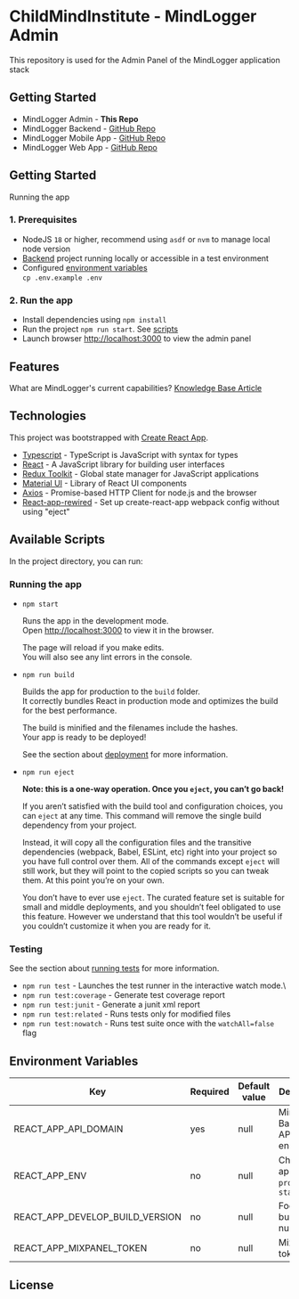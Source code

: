 # ChildMindInstitute - MindLogger Admin

This repository is used for the Admin Panel of the MindLogger application stack

## Getting Started

* MindLogger Admin - **This Repo**
* MindLogger Backend - [GitHub Repo](https://github.com/ChildMindInstitute/mindlogger-backend-refactor)
* MindLogger Mobile App - [GitHub Repo](https://github.com/ChildMindInstitute/mindlogger-app-refactor)
* MindLogger Web App - [GitHub Repo](https://github.com/ChildMindInstitute/mindlogger-web-refactor)

## Getting Started

Running the app

### 1. Prerequisites

- NodeJS `18` or higher, recommend using `asdf` or `nvm` to manage local node version
- [Backend](https://github.com/ChildMindInstitute/mindlogger-backend-refactor) project running locally or accessible in a test environment
- Configured [environment variables](#environment-variables)\
  `cp .env.example .env`

### 2. Run the app

- Install dependencies using `npm install`
- Run the project `npm run start`. See [scripts](#available-scripts)
- Launch browser [http://localhost:3000](http://localhost:3000) to view the admin panel

## Features

What are MindLogger's current capabilities? [Knowledge Base Article](https://mindlogger.atlassian.net/servicedesk/customer/portal/3/topic/4d9a9ad4-c663-443b-b7fc-be9faf5d9383/article/337444910)

## Technologies

This project was bootstrapped with [Create React App](https://github.com/facebook/create-react-app).

- [Typescript](https://www.typescriptlang.org/) - TypeScript is JavaScript with syntax for types
- [React](https://reactjs.org/) - A JavaScript library for building user interfaces
- [Redux Toolkit](https://redux-toolkit.js.org/) - Global state manager for JavaScript applications
- [Material UI](https://mui.com/) - Library of React UI components
- [Axios](https://axios-http.com/) - Promise-based HTTP Client for node.js and the browser
- [React-app-rewired](https://github.com/timarney/react-app-rewired/) - Set up create-react-app webpack config without using "eject"

## Available Scripts

In the project directory, you can run:

### Running the app

- `npm start`

    Runs the app in the development mode.\
    Open [http://localhost:3000](http://localhost:3000) to view it in the browser.

    The page will reload if you make edits.\
    You will also see any lint errors in the console.

- `npm run build`

    Builds the app for production to the `build` folder.\
    It correctly bundles React in production mode and optimizes the build for the best performance.

    The build is minified and the filenames include the hashes.\
    Your app is ready to be deployed!

    See the section about [deployment](https://facebook.github.io/create-react-app/docs/deployment) for more information.

- `npm run eject`

    **Note: this is a one-way operation. Once you `eject`, you can’t go back!**

    If you aren’t satisfied with the build tool and configuration choices, you can `eject` at any time. This command will remove the single build dependency from your project.

    Instead, it will copy all the configuration files and the transitive dependencies (webpack, Babel, ESLint, etc) right into your project so you have full control over them. All of the commands except `eject` will still work, but they will point to the copied scripts so you can tweak them. At this point you’re on your own.

    You don’t have to ever use `eject`. The curated feature set is suitable for small and middle deployments, and you shouldn’t feel obligated to use this feature. However we understand that this tool wouldn’t be useful if you couldn’t customize it when you are ready for it.

### Testing

See the section about [running tests](https://facebook.github.io/create-react-app/docs/running-tests) for more information.

- `npm run test` - Launches the test runner in the interactive watch mode.\
- `npm run test:coverage` - Generate test coverage report
- `npm run test:junit` - Generate a junit xml report
- `npm run test:related` - Runs tests only for modified files
- `npm run test:nowatch` - Runs test suite once with the `watchAll=false` flag

## Environment Variables

| Key                                | Required      | Default value      | Description |
| ------------- | ------------- | ------------- | ------------- |
| REACT_APP_API_DOMAIN               | yes | null | MindLogger Backend API endpoint |
| REACT_APP_ENV                      | no | null | Check if the app is in `prod` or `staging`  |
| REACT_APP_DEVELOP_BUILD_VERSION    | no | null | Footer app build number |
| REACT_APP_MIXPANEL_TOKEN           | no | null | Mixpanel token |

## License

<!-- TODO: https://mindlogger.atlassian.net/browse/M2-5374 -->
